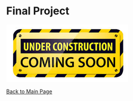 
# Final Project


![Test Image 1](download.jfif) 





[Back to Main Page](https://ajferrara.github.io/Telling.Stories.with.Data/)
